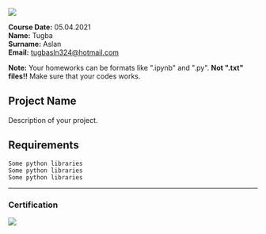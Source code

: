 ![](img/newlogo.png)

**Course Date:** 05.04.2021  
  **Name:** Tugba  
**Surname:** Aslan  
**Email:** tugbasln324@hotmail.com  

**Note:** Your homeworks can be formats like ".ipynb" and ".py". **Not ".txt" files!!** Make sure that your codes works.  

## Project Name
Description of your project.

## Requirements
```
Some python libraries
Some python libraries
Some python libraries
```
---

### Certification
![](img/TopLearnerCertificate.png)

